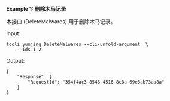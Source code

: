 **Example 1: 删除木马记录**

本接口 (DeleteMalwares) 用于删除木马记录。

Input: 

```
tccli yunjing DeleteMalwares --cli-unfold-argument  \
    --Ids 1 2
```

Output: 
```
{
    "Response": {
        "RequestId": "354f4ac3-8546-4516-8c8a-69e3ab73aa8a"
    }
}
```

